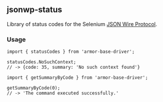 ## jsonwp-status

Library of status codes for the Selenium [JSON Wire Protocol](https://github.com/SeleniumHQ/mobile-spec/blob/master/spec-draft.md).


### Usage

```
import { statusCodes } from 'armor-base-driver';

statusCodes.NoSuchContext;
// -> {code: 35, summary: 'No such context found'}
```

```
import { getSummaryByCode } from 'armor-base-driver';

getSummaryByCode(0);
// -> 'The command executed successfully.'
```
